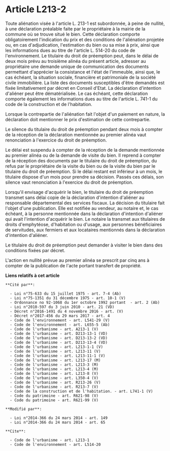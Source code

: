 # Article L213-2

Toute aliénation visée à l'article L. 213-1 est subordonnée, à peine de nullité, à une déclaration préalable faite par le
propriétaire à la mairie de la commune où se trouve situé le bien. Cette déclaration comporte obligatoirement l'indication du
prix et des conditions de l'aliénation projetée ou, en cas d'adjudication, l'estimation du bien ou sa mise à prix, ainsi que
les informations dues au titre de l'article L. 514-20 du code de l'environnement. Le titulaire du droit de préemption peut,
dans le délai de deux mois prévu au troisième alinéa du présent article, adresser au propriétaire une demande unique de
communication des documents permettant d'apprécier la consistance et l'état de l'immeuble, ainsi que, le cas échéant, la
situation sociale, financière et patrimoniale de la société civile immobilière. La liste des documents susceptibles d'être
demandés est fixée limitativement par décret en Conseil d'Etat. La déclaration d'intention d'aliéner peut être
dématérialisée. Le cas échéant, cette déclaration comporte également les informations dues au titre de l'article L. 741-1 du
code de la construction et de l'habitation. 

Lorsque la contrepartie de l'aliénation fait l'objet d'un paiement en nature, la déclaration doit mentionner le prix
d'estimation de cette contrepartie. 

Le silence du titulaire du droit de préemption pendant deux mois à compter de la réception de la déclaration mentionnée au
premier alinéa vaut renonciation à l'exercice du droit de préemption. 

Le délai est suspendu à compter de la réception de la demande mentionnée au premier alinéa ou de la demande de visite du
bien. Il reprend à compter de la réception des documents par le titulaire du droit de préemption, du refus par le
propriétaire de la visite du bien ou de la visite du bien par le titulaire du droit de préemption. Si le délai restant est
inférieur à un mois, le titulaire dispose d'un mois pour prendre sa décision. Passés ces délais, son silence vaut
renonciation à l'exercice du droit de préemption. 

Lorsqu'il envisage d'acquérir le bien, le titulaire du droit de préemption transmet sans délai copie de la déclaration
d'intention d'aliéner au responsable départemental des services fiscaux. La décision du titulaire fait l'objet d'une
publication. Elle est notifiée au vendeur, au notaire et, le cas échéant, à la personne mentionnée dans la déclaration
d'intention d'aliéner qui avait l'intention d'acquérir le bien. Le notaire la transmet aux titulaires de droits d'emphytéose,
d'habitation ou d'usage, aux personnes bénéficiaires de servitudes, aux fermiers et aux locataires mentionnés dans la
déclaration d'intention d'aliéner. 

Le titulaire du droit de préemption peut demander à visiter le bien dans des conditions fixées par décret. 

L'action en nullité prévue au premier alinéa se prescrit par cinq ans à compter de la publication de l'acte portant transfert
de propriété.

**Liens relatifs à cet article**

	**Cité par**:

	  - Loi n°75-633 du 15 juillet 1975 - art. 7-4 (Ab)
	  - Loi n°75-1351 du 31 décembre 1975 - art. 10-1 (V)
	  - Ordonnance no 92-1068 du 1er octobre 1992 portant  - art. 2 (Ab)
	  - Loi n°2010-597 du 3 juin 2010 - art. 21 (VD)
	  - Décret n°2016-1491 du 4 novembre 2016 - art. (V)
	  - Décret n°2017-456 du 29 mars 2017 - art. 4
	  - Code de l'environnement - art. L541-29 (V)
	  - Code de l'environnement - art. L655-5 (Ab)
	  - Code de l'urbanisme - art. A213-1 (V)
	  - Code de l'urbanisme - art. D213-13-1 (VD)
	  - Code de l'urbanisme - art. D213-13-2 (VD)
	  - Code de l'urbanisme - art. D213-13-4 (VD)
	  - Code de l'urbanisme - art. L213-1-1 (V)
	  - Code de l'urbanisme - art. L213-11 (V)
	  - Code de l'urbanisme - art. L213-11-1 (V)
	  - Code de l'urbanisme - art. L213-17 (M)
	  - Code de l'urbanisme - art. L213-3 (M)
	  - Code de l'urbanisme - art. L213-4 (M)
	  - Code de l'urbanisme - art. L213-8 (V)
	  - Code de l'urbanisme - art. L350-4 (V)
	  - Code de l'urbanisme - art. R213-26 (V)
	  - Code de l'urbanisme - art. R213-7 (V)
	  - Code de la construction et de l'habitation. - art. L741-1 (V)
	  - Code du patrimoine - art. R621-98 (V)
	  - Code du patrimoine - art. R621-99 (V)

	**Modifié par**:

	  - Loi n°2014-366 du 24 mars 2014 - art. 149
	  - Loi n°2014-366 du 24 mars 2014 - art. 65

	**Cite**:

	  - Code de l'urbanisme - art. L213-1
	  - Code de l'environnement - art. L514-20
